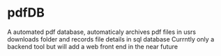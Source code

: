# pdfDB
A automated pdf database, automaticaly archives pdf files in usrs downloads folder and records file details in sql database
Currntly only a backend tool but will add a web front end in the near future
